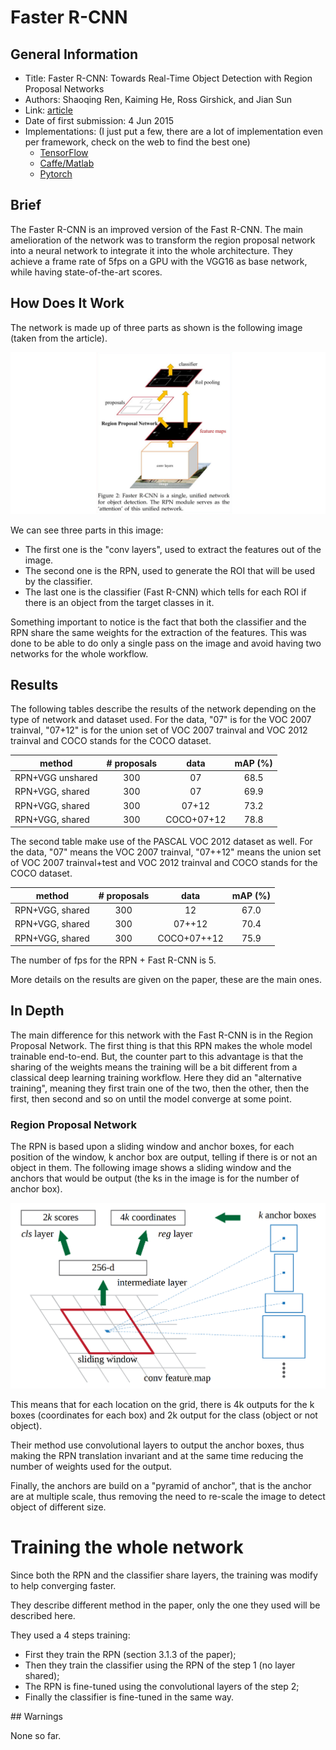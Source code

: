 # Faster R-CNN

## General Information

- Title: Faster R-CNN: Towards Real-Time Object Detection with Region Proposal Networks
- Authors: Shaoqing Ren, Kaiming He, Ross Girshick, and Jian Sun
- Link: [article](https://arxiv.org/abs/1506.01497)
- Date of first submission: 4 Jun 2015
- Implementations: (I just put a few, there are a lot of implementation even per framework, check on the web to find the best one)
    - [TensorFlow](https://github.com/endernewton/tf-faster-rcnn)
    - [Caffe/Matlab](https://github.com/ShaoqingRen/faster_rcnn)
    - [Pytorch](https://github.com/jwyang/faster-rcnn.pytorch)

## Brief

The Faster R-CNN is an improved version of the Fast R-CNN. The main amelioration of the network was to transform the region proposal network into a neural network to integrate it into the whole architecture. They achieve a frame rate of 5fps on a GPU with the VGG16 as base network, while having state-of-the-art scores.

## How Does It Work

The network is made up of three parts as shown is the following image (taken from the article).

![Network architecture](https://raw.githubusercontent.com/D3lt4lph4/papers/master/docs/images/imageclassif/fasterrcnn/network.png "Faster R-CNN")

We can see three parts in this image:

- The first one is the "conv layers", used to extract the features out of the image.
- The second one is the RPN, used to generate the ROI that will be used by the classifier.
- The last one is the classifier (Fast R-CNN) which tells for each ROI if there is an object from the target classes in it.

Something important to notice is the fact that both the classifier and the RPN share the same weights for the extraction of the features. This was done to be able to do only a single pass on the image and avoid having two networks for the whole workflow.

## Results

The following tables describe the results of the network depending on the type of network and dataset used. For the data, "07" is for the VOC 2007 trainval, "07+12" is for the union set of VOC 2007 trainval and VOC 2012 trainval and COCO stands for the COCO dataset.

| method | # proposals | data | mAP (%) |
|--------|:-----------:|:----:|:-------:|
|RPN+VGG unshared | 300 | 07 | 68.5 |
|RPN+VGG, shared | 300 | 07 | 69.9 |
|RPN+VGG, shared | 300 | 07+12 | 73.2 |
|RPN+VGG, shared | 300 | COCO+07+12 | 78.8 |

The second table make use of the PASCAL VOC 2012 dataset as well. For the data, "07" means the VOC 2007 trainval, "07++12" means the union set of VOC 2007 trainval+test and VOC 2012 trainval and COCO stands for the COCO dataset.

| method | # proposals | data | mAP (%) |
|--------|:-----------:|:----:|:-------:|
| RPN+VGG, shared | 300 | 12 | 67.0 |
| RPN+VGG, shared | 300 | 07++12 | 70.4 |
| RPN+VGG, shared | 300 | COCO+07++12 | 75.9 |

The number of fps for the RPN + Fast R-CNN is 5.

More details on the results are given on the paper, these are the main ones.

## In Depth

The main difference for this network with the Fast R-CNN is in the Region Proposal Network. The first thing is that this RPN makes the whole model trainable end-to-end. But, the counter part to this advantage is that the sharing of the weights means the training will be a bit different from a classical deep learning training workflow. Here they did an "alternative training", meaning they first train one of the two, then the other, then the first, then second and so on until the model converge at some point.

### Region Proposal Network

The RPN is based upon a sliding window and anchor boxes, for each position of the window, k anchor box are output, telling if there is or not an object in them. The following image shows a sliding window and the anchors that would be output (the ks in the image is for the number of anchor box).

![Network anchors](https://raw.githubusercontent.com/D3lt4lph4/papers/master/docs/images/imageclassif/fasterrcnn/anchor.png "Faster R-CNN anchor")

This means that for each location on the grid, there is 4k outputs for the k boxes (coordinates for each box) and 2k output for the class (object or not object). 

Their method use convolutional layers to output the anchor boxes, thus making the RPN translation invariant and at the same time reducing the number of weights used for the output.

Finally, the anchors are build on a "pyramid of anchor", that is the anchor are at multiple scale, thus removing the need to re-scale the image to detect object of different size.

# Training the whole network

Since both the RPN and the classifier share layers, the training was modify to help converging faster.

They describe different method in the paper, only the one they used will be described here.

They used a 4 steps training:

- First they train the RPN (section 3.1.3 of the paper);
- Then they train the classifier using the RPN of the step 1 (no layer shared);
- The RPN is fine-tuned using the convolutional layers of the step 2;
- Finally the classifier is fine-tuned in the same way.


## Warnings

None so far.

